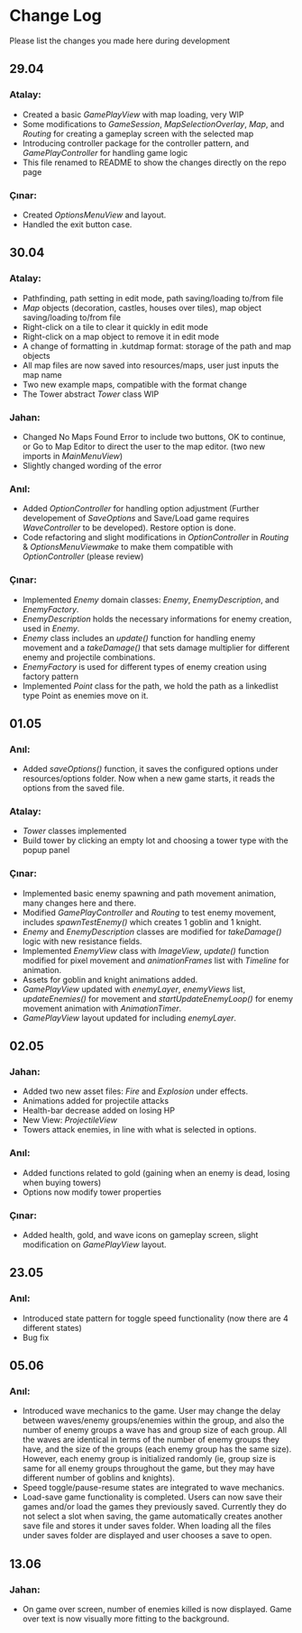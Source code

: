 # Change Log

Please list the changes you made here during development

## 29.04

### Atalay:

- Created a basic _GamePlayView_ with map loading, very WIP
- Some modifications to _GameSession_, _MapSelectionOverlay_, _Map_, and _Routing_ for creating a gameplay screen with the selected map
- Introducing controller package for the controller pattern, and _GamePlayController_ for handling game logic
- This file renamed to README to show the changes directly on the repo page

### Çınar:

- Created _OptionsMenuView_ and layout.
- Handled the exit button case.

## 30.04

### Atalay:

- Pathfinding, path setting in edit mode, path saving/loading to/from file
- _Map_ objects (decoration, castles, houses over tiles), map object saving/loading to/from file
- Right-click on a tile to clear it quickly in edit mode
- Right-click on a map object to remove it in edit mode
- A change of formatting in .kutdmap format: storage of the path and map objects
- All map files are now saved into resources/maps, user just inputs the map name
- Two new example maps, compatible with the format change
- The Tower abstract _Tower_ class WIP

### Jahan:

- Changed No Maps Found Error to include two buttons, OK to continue, or Go to Map Editor to direct the user to the map editor. (two new imports in _MainMenuView_)
- Slightly changed wording of the error

### Anıl:

- Added _OptionController_ for handling option adjustment (Further developement of _SaveOptions_ and Save/Load game requires _WaveController_ to be developed). Restore option is done.
- Code refactoring and slight modifications in _OptionController_ in _Routing_ & _OptionsMenuViewmake_ to make them compatible with _OptionController_ (please review)

### Çınar:

- Implemented _Enemy_ domain classes: _Enemy_, _EnemyDescription_, and _EnemyFactory_.
- _EnemyDescription_ holds the necessary informations for enemy creation, used in _Enemy_.
- _Enemy_ class includes an _update()_ function for handling enemy movement and a _takeDamage()_ that sets damage multiplier for different enemy and projectile combinations.
- _EnemyFactory_ is used for different types of enemy creation using factory pattern
- Implemented _Point_ class for the path, we hold the path as a linkedlist type Point as enemies move on it.

## 01.05

### Anıl:

- Added _saveOptions()_ function, it saves the configured options under resources/options folder. Now when a new game starts, it reads the options from the saved file.

### Atalay:

- _Tower_ classes implemented
- Build tower by clicking an empty lot and choosing a tower type with the popup panel

### Çınar:

- Implemented basic enemy spawning and path movement animation, many changes here and there.
- Modified _GamePlayController_ and _Routing_ to test enemy movement, includes _spawnTestEnemy()_ which creates 1 goblin and 1 knight.
- _Enemy_ and _EnemyDescription_ classes are modified for _takeDamage()_ logic with new resistance fields.
- Implemented _EnemyView_ class with _ImageView_, _update()_ function modified for pixel movement and _animationFrames_ list with _Timeline_ for animation.
- Assets for goblin and knight animations added.
- _GamePlayView_ updated with _enemyLayer_, _enemyViews_ list, _updateEnemies()_ for movement and _startUpdateEnemyLoop()_ for enemy movement animation with _AnimationTimer_.
- _GamePlayView_ layout updated for including _enemyLayer_.

## 02.05

### Jahan:

- Added two new asset files: _Fire_ and _Explosion_ under effects.
- Animations added for projectile attacks
- Health-bar decrease added on losing HP
- New View: _ProjectileView_
- Towers attack enemies, in line with what is selected in options.

### Anıl:

- Added functions related to gold (gaining when an enemy is dead, losing when buying towers)
- Options now modify tower properties

### Çınar:

- Added health, gold, and wave icons on gameplay screen, slight modification on _GamePlayView_ layout.

## 23.05

### Anıl:

- Introduced state pattern for toggle speed functionality (now there are 4 different states)
- Bug fix

## 05.06

### Anıl:

- Introduced wave mechanics to the game. User may change the delay between waves/enemy groups/enemies within the group, and also the number of enemy groups a wave has and group size of each group. All the waves are identical in terms of the number of enemy groups they have, and the size of the groups (each enemy group has the same size). However, each enemy group is initialized randomly (ie, group size is same for all enemy groups throughout the game, but they may have different number of goblins and knights).
- Speed toggle/pause-resume states are integrated to wave mechanics.
- Load-save game functionality is completed. Users can now save their games and/or load the games they previously saved. Currently they do not select a slot when saving, the game automatically creates another save file and stores it under saves folder. When loading all the files under saves folder are displayed and user chooses a save to open.


## 13.06

### Jahan:

- On game over screen, number of enemies killed is now displayed. Game over text is now visually more fitting to the background.